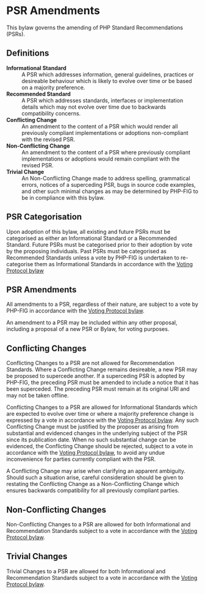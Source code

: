 PSR Amendments
==============

This bylaw governs the amending of PHP Standard Recommendations (PSRs).

Definitions
-----------

<dl>
    <dt><strong>Informational Standard</strong></dt>
    <dd>
        A PSR which addresses information, general guidelines, practices or
        desireable behaviour which is likely to evolve over time or be based on
        a majority preference.
    </dd>
    <dt><strong>Recommended Standard</strong></dt>
    <dd>
        A PSR which addresses standards, interfaces or implementation details
        which may not evolve over time due to backwards compatibility concerns.
    </dd>
    <dt><strong>Conflicting Change</strong></dt>
    <dd>
        An amendment to the content of a PSR which would render all previously
        compliant implementations or adoptions non-compliant with the revised
        PSR.
    </dd>
    <dt><strong>Non-Conflicting Change</strong></dt>
    <dd>
        An amendment to the content of a PSR where previously compliant
        implementations or adoptions would remain compliant with the revised
        PSR.
    </dd>
    <dt><strong>Trivial Change</strong></dt>
    <dd>
        An Non-Conflicting Change made to address spelling, grammatical errors,
        notices of a superceding PSR, bugs in source code examples, and other
        such minimal changes as may be determined by PHP-FIG to be in compliance
        with this bylaw.
    </dd>
</dl>

PSR Categorisation
------------------

Upon adoption of this bylaw, all existing and future PSRs must be categorised as
either an Informational Standard or a Recommended Standard. Future PSRs must be
categorised prior to their adoption by vote by the proposing individuals. Past
PSRs must be categorised as Recommended Standards unless a vote by PHP-FIG is 
undertaken to re-categorise them as Informational Standards in accordance with
the [Voting Protocol bylaw][voting]

PSR Amendments
--------------

All amendments to a PSR, regardless of their nature, are subject to a vote by
PHP-FIG in accordance with the [Voting Protocol bylaw][voting].

An amendment to a PSR may be included within any other proposal, including a 
proposal of a new PSR or Bylaw, for voting purposes.

Conflicting Changes
-------------------

Conflicting Changes to a PSR are not allowed for Recommendation Standards. Where
a Conflicting Change remains desireable, a new PSR may be proposed to supercede 
another. If a superceding PSR is adopted by PHP-FIG, the preceding PSR must be 
amended to include a notice that it has been superceded. The preceding PSR must 
remain at its original URI and may not be taken offline.

Conflicting Changes to a PSR are allowed for Informational Standards which are
expected to evolve over time or where a majority preference change is expressed
by a vote in accordance with the [Voting Protocol bylaw][voting]. Any such
Conflicting Change must be justified by the proposer as arising from substantial
and evidenced changes in the underlying subject of the PSR since its publication
date. When no such substantial change can be evidenced, the Conflicting Change
should be rejected, subject to a vote in accordance with the [Voting Protocol
bylaw][voting], to avoid any undue inconvenience for parties currently compliant
with the PSR.

A Conflicting Change may arise when clarifying an apparent ambiguity. Should
such a situation arise, careful consideration should be given to restating the
Conflicting Change as a Non-Conflicting Change which ensures backwards
compatibility for all previously compliant parties.

Non-Conflicting Changes
-----------------------

Non-Conflicting Changes to a PSR are allowed for both Informational and
Recommendation Standards subject to a vote in accordance with the [Voting
Protocol bylaw][voting].

Trivial Changes
---------------

Trivial Changes to a PSR are allowed for both Informational and
Recommendation Standards subject to a vote in accordance with the [Voting
Protocol bylaw][voting].

[voting]: https://github.com/php-fig/fig-standards/blob/master/bylaws/001-voting-protocol.md